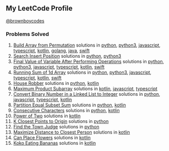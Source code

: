 
## My LeetCode Profile

[@brownboycodes](https://leetcode.com/brownboycodes/)
<br>

### Problems Solved

1. [Build Array from Permutation](https://leetcode.com/problems/build-array-from-permutation "Build Array from Permutation") solutions in [python](./python/buildArray.py), [python3](python3/buildArray.py), [javascript](./javascript/buildArray.js), [typescript](./typescript/buildArray.ts), [kotlin](./kotlin/buildArray.kt), [golang](golang/buildArray.go), [java](java/buildArray.java), [swift](swift/buildArray.swift)
2. [Search Insert Position](https://leetcode.com/problems/search-insert-position/ "Search Insert Position") solutions in [python](python/searchInsert.py), [python3](python3/searchInsert.py)
3. [Final Value of Variable After Performing Operations](https://leetcode.com/problems/final-value-of-variable-after-performing-operations/ "Final Value of Variable After Performing Operations") solutions in [python](python/finalValueAfterOperations.py), [python3](python3/finalValueAfterOperations.py), [javascript](javascript/finalValueAfterOperations.js), [typescript](typescript/finalValueAfterOperations.ts), [kotlin](finalValueAfterOperations), [swift](swift/finalValueAfterOperations.swift)
4. [Running Sum of 1d Array](https://leetcode.com/problems/running-sum-of-1d-array/ "1480. Running Sum of 1d Array") solutions in [python](python/runningSum.py), [python3](python3/runningSum.py), [javascript](javascript/runningSum.js), [typescript](typescript/runningSum.ts), [kotlin](kotlin/runningSum.kt), [swift](swift/runningSum.swift)
5. [House Robber](https://leetcode.com/problems/house-robber/ "House Robber") solutions in [python](python/rob.py), [kotlin](kotlin/rob.kt)
6. [Maximum Product Subarray](https://leetcode.com/problems/maximum-product-subarray/ "Maximum Product Subarray") solutions in [kotlin](kotlin/maxProduct.kt), [javascript](javascript/maxProduct.js), [typescript](typescript/maxProduct.ts)
7. [Convert Binary Number in a Linked List to Integer](https://leetcode.com/problems/convert-binary-number-in-a-linked-list-to-integer/ "1290. Convert Binary Number in a Linked List to Integer") solutions in [python](python/getDecimalValue.py), [javascript](javascript/getDecimalValue.js), [typescript](typescript/getDecimalValue.ts), [kotlin](kotlin/getDecimalValue.kt)
8. [Partition Equal Subset Sum](https://leetcode.com/problems/partition-equal-subset-sum/ "416. Partition Equal Subset Sum") solutions in [python](python/canPartition.py), [kotlin](kotlin/canPartition.kt)
9. [Consecutive Characters](https://leetcode.com/problems/consecutive-characters/ "1446. Consecutive Characters") solutions in [python](python/maxPower.py), [kotlin](kotlin/maxPower.kt)
10. [Power of Two](https://leetcode.com/problems/power-of-two/ "231. Power of Two") solutions in [kotlin](kotlin/powerOfTwo.kt)
11. [K Closest Points to Origin](https://leetcode.com/problems/k-closest-points-to-origin/ "973. K Closest Points to Origin") solutions in [python](python/kClosest.py)
12. [Find the Town Judge](https://leetcode.com/problems/find-the-town-judge/ "997. Find the Town Judge") solutions in [python](python/findJudge.py)
13. [Maximize Distance to Closest Person](https://leetcode.com/problems/maximize-distance-to-closest-person/ "849. Maximize Distance to Closest Person") solutions in [kotlin](kotlin/maxDistToClosest.kt)
14. [Can Place Flowers](https://leetcode.com/problems/can-place-flowers/ "605. Can Place Flowers") solutions in [kotlin](kotlin/canPlaceFlowers.kt)
15. [Koko Eating Bananas](https://leetcode.com/problems/koko-eating-bananas/ "875. Koko Eating Bananas") solutions in [kotlin](kotlin/minEatingSpeed.kt)

